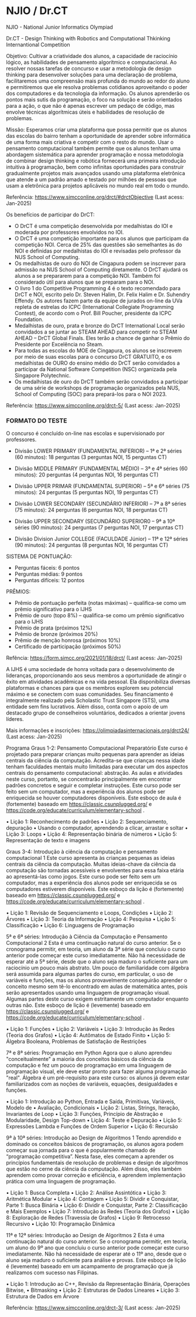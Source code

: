 # NJIO / Dr.CT
NJIO - National Junior Informatics Olympiad

Dr.CT - Design Thinking with Robotics and Computational Thkinking Internantional Competition

Objetivo: Cultivar a criatividade dos alunos, a capacidade de raciocínio lógico, as habilidades de pensamento algorítmico e computacional. Ao resolver nossas tarefas de concurso e usar a metodologia de design thinking para desenvolver soluções para uma declaração de problema, facilitaremos uma compreensão mais profunda do mundo ao redor do aluno e permitiremos que ele resolva problemas cotidianos aproveitando o poder dos computadores e da tecnologia da informação. Os alunos aprenderão os pontos mais sutis da programação, o foco na solução e serão orientados para a ação, o que não é apenas escrever um pedaço de código, mas envolve técnicas algorítmicas úteis e habilidades de resolução de problemas. 

Missão: Esperamos criar uma plataforma que possa permitir que os alunos das escolas do bairro tenham a oportunidade de aprender sobre informática de uma forma mais criativa e competir com o resto do mundo. Usar o pensamento computacional também permite que os alunos tenham uma abordagem sistemática para aprender programação e nossa metodologia de combinar design thinking e robótica fornecerá uma primeira introdução intuitiva à programação, bem como infinitas oportunidades para construir gradualmente projetos mais avançados usando uma plataforma eletrônica que atende a um padrão amado e testado por milhões de pessoas que usam a eletrônica para projetos aplicáveis ​​no mundo real em todo o mundo.

Referência: https://www.simcconline.org/drct/#drctObjective (Last acess: Jan-2025)

Os benefícios de participar do DrCT:

- O DrCT é uma competição desenvolvida por medalhistas do IOI e moderada por professores envolvidos no IOI. 
- O DrCT é uma competição importante para os alunos que participam da competição NOI. Cerca de 25% das questões são semelhantes às do NOI e definidas por medalhistas do IOI e revisadas pelo professor da NUS School of Computing.
- Os medalhistas de ouro do NOI de Cingapura podem se inscrever para admissão na NUS School of Computing diretamente. O DrCT ajudará os alunos a se prepararem para a competição NOI. Também foi considerado útil para alunos que se preparam para o NOI.
- O livro 1 do Competitive Programming 4 é o texto recomendado para DrCT e NOI, escrito pelo Dr. Steven Halim, Dr. Felix Halim e Dr. Suhendry Effendy. Os autores fazem parte da equipe de jurados on-line da UVa repleta de estrelas do ICPC (International Collegiate Programming Contest), de acordo com o Prof. Bill Poucher, presidente da ICPC Foundation.
- Medalhistas de ouro, prata e bronze do DrCT International Local serão convidados a se juntar ao STEAM AHEAD para competir no STEAM AHEAD – DrCT Global Finals. Eles terão a chance de ganhar o Prêmio do Presidente por Excelência no Steam.
- Para todas as escolas do MOE de Cingapura, os alunos se inscrevem por meio de suas escolas para o concurso DrCT GRATUITO, e os medalhistas de OURO do ensino médio do DrCT serão convidados a participar da National Software Competition (NSC) organizada pela Singapore Polytechnic.
- Os medalhistas de ouro do DrCT também serão convidados a participar de uma série de workshops de programação organizados pela NUS, School of Computing (SOC) para prepará-los para o NOI 2023.

Referência: https://www.simcconline.org/drct-5/ (Last acess: Jan-2025)

### FORMATO DO TESTE
O concurso é concluído on-line nas escolas e supervisionado por professores.

- Divisão LOWER PRIMARY (FUNDAMENTAL INFERIOR) – 1ª e 2ª séries (60 minutos): 18 perguntas (3 perguntas NOI, 15 perguntas CT)
- Divisão MIDDLE PRIMARY (FUNDAMENTAL MÉDIO) – 3ª e 4ª séries (60 minutos): 20 perguntas (4 perguntas NOI, 16 perguntas CT)
- Divisão UPPER PRIMAR (FUNDAMENTAL SUPERIOR) – 5ª e 6ª séries (75 minutos): 24 perguntas (5 perguntas NOI, 19 perguntas CT)


- Divisão LOWER SECONDARY (SECUNDÁRIO INFERIOR) – 7ª a 8ª séries (75 minutos): 24 perguntas (6 perguntas NOI, 18 perguntas CT)
- Divisão UPPER SECONDARY (SECUNDÁRIO SUPERIOR0 – 9ª a 10ª séries (90 minutos): 24 perguntas (7 perguntas NOI, 17 perguntas CT)
- Divisão Division Junior COLLEGE (FACULDADE Júnior) – 11ª e 12ª séries (90 minutos): 24 perguntas (8 perguntas NOI, 16 perguntas CT)


SISTEMA DE PONTUAÇÃO: 
- Perguntas fáceis: 6 pontos
- Perguntas médias: 9 pontos
- Perguntas difíceis: 12 pontos

PRÊMIOS:
- Prêmio de pontuação perfeita (notas máximas) – qualifica-se como um prêmio significativo para o IJHS
- Prêmio de ouro (topo 8%) – qualifica-se como um prêmio significativo para o IJHS
- Prêmio de prata (próximos 12%)
- Prêmio de bronze (próximos 20%)
- Prêmio de menção honrosa (próximos 10%)
- Certificado de participação (próximos 50%)

Refência: https://form.simcc.org/2021/01/18/drct/ (Last acess: Jan-2025)


A IJHS é uma sociedade de honra voltada para o desenvolvimento de lideranças, proporcionando aos seus membros a oportunidade de atingir o êxito em atividades acadêmicas e na vida pessoal. Ela disponibiliza diversas plataformas e chances para que os membros explorem seu potencial máximo e se conectem com suas comunidades. Seu financiamento é integralmente realizado pela Scholastic Trust Singapore (STS), uma entidade  sem fins lucrativos. Além disso, conta com o apoio de um destacado grupo de conselheiros voluntários, dedicados a orientar jovens líderes.

Mais informações e inscrições: https://olimpiadasinternacionais.org/drct24/ (Last acess: Jan-2025)

Programa
Graus 1-2: Pensamento Computacional Preparatório
Este curso é projetado para preparar crianças muito pequenas para aprender as ideias centrais da ciência da computação.
Acredita-se que crianças nessa idade tenham faculdades mentais muito limitadas para executar
um dos aspectos centrais do pensamento computacional: abstração. As aulas e atividades neste
curso, portanto, se concentrarão principalmente em encontrar padrões concretos e seguir e completar
instruções. Este curso pode ser feito sem um computador, mas a experiência dos alunos
pode ser enriquecida se houver computadores disponíveis. Este esboço de aula é (fortemente) baseado em
https://classic.csunplugged.org/ e https://code.org/educate/curriculum/elementary-school .

• Lição 1: Reconhecimento de padrões
• Lição 2: Sequenciamento, depuração
• Usando o computador, aprendendo a clicar, arrastar e soltar
• Lição 3: Loops
• Lição 4: Representação binária de números
• Lição 5: Representação de texto e imagens

Graus 3-4: Introdução à ciência da computação e pensamento computacional 1
Este curso apresenta às crianças pequenas as ideias centrais da ciência da computação. Muitas ideias-chave da
ciência da computação são tornadas acessíveis e envolventes para essa faixa etária ao apresentá-las como
jogos. Este curso pode ser feito sem um computador, mas a experiência dos alunos pode ser
enriquecida se os computadores estiverem disponíveis. Este esboço da lição é (fortemente) baseado em
https://classic.csunplugged.org/ e https://code.org/educate/curriculum/elementary-school .

• Lição 1: Revisão de Sequenciamento e Loops, Condições
• Lição 2: Árvores
• Lição 3: Teoria da Informação
• Lição 4: Pesquisa
• Lição 5: Classificação
• Lição 6: Linguagens de Programação

5ª e 6ª séries: Introdução à Ciência da Computação e Pensamento Computacional 2
Esta é uma continuação natural do curso anterior. Se o cronograma permitir, em teoria, um aluno da 3ª série que concluiu o curso anterior pode começar este curso imediatamente. Não há
necessidade de esperar até a 5ª série, desde que o aluno seja maduro o suficiente para um raciocínio um pouco mais
abstrato. Um pouco de familiaridade com álgebra será assumida para algumas partes do
curso, em particular, o uso de variáveis ​​e funções, mas os alunos provavelmente conseguirão aprender
o conceito mesmo sem tê-lo encontrado em aulas de matemática antes, pois serão apresentados
usando uma linguagem de programação visual. Algumas partes deste curso exigem estritamente um computador
enquanto outras não. Este esboço de lição é (levemente) baseado em https://classic.csunplugged.org/
e https://code.org/educate/curriculum/elementary-school .

• Lição 1: Funções
• Lição 2: Variáveis
• Lição 3: Introdução às Redes (Teoria dos Grafos)
• Lição 4: Autômatos de Estado Finito
• Lição 5: Álgebra Booleana, Problemas de Satisfação de Restrições

7ª e 8ª séries: Programação em Python
Agora que o aluno aprendeu "conceitualmente" a maioria dos conceitos básicos da ciência da computação e
fez um pouco de programação em uma linguagem de programação visual, ele deve estar pronto para
fazer alguma programação "real". Álgebra é um pré-requisito para este curso: os alunos já devem
estar familiarizados com as noções de variáveis, equações, desigualdades e funções.

• Lição 1: Introdução ao Python, Entrada e Saída, Primitivas, Variáveis, Modelo de
• Avaliação, Condicionais
• Lição 2: Listas, Strings, Iteração, Invariantes de Loop
• Lição 3: Funções, Princípio de Abstração e Modularidade, Design Top-down
• Lição 4: Teste e Depuração
• Lição 5: Expressões Lambda e Funções de Ordem Superior
• Lição 6: Recursão

9ª à 10ª séries: Introdução ao Design de Algoritmos 1
Tendo aprendido e dominado os conceitos básicos de programação, os alunos agora podem começar sua jornada
para o que é popularmente chamado de “programação competitiva”. Nesta fase, eles começam a aprender
os princípios fundamentais de resolução de problemas e design de algoritmos que estão no cerne da ciência da computação.
Além disso, eles também aprendem como provar correção e eficiência, e aprendem
implementação prática com uma linguagem de programação.

• Lição 1: Busca Completa
• Lição 2: Análise Assintótica
• Lição 3: Aritmética Modular
• Lição 4: Contagem
• Lição 5: Dividir e Conquistar, Parte 1: Busca Binária
• Lição 6: Dividir e Conquistar, Parte 2: Classificação e Mais Exemplos
• Lição 7: Introdução às Redes (Teoria dos Grafos)
• Lição 8: Exploração de Redes (Travessia de Grafos)
• Lição 9: Retrocesso Recursivo
• Lição 10: Programação Dinâmica

11ª e 12ª séries: Introdução ao Design de Algoritmos 2
Esta é uma continuação natural do curso anterior. Se o cronograma permitir, em teoria, um aluno do 9º
ano que concluiu o curso anterior pode começar este curso imediatamente. Não há
necessidade de esperar até o 11º ano, desde que o aluno seja maduro o suficiente para análise e
provas. Este esboço de lição é (levemente) baseado em um acampamento de programação que já realizamos
com sucesso nas Filipinas.

• Lição 1: Introdução ao C++, Revisão da Representação Binária, Operações Bitwise,
• Bitmasking
• Lição 2: Estruturas de Dados Lineares
• Lição 3: Estrutura de Dados em Árvore

Referência: https://www.simcconline.org/drct-3/ (Last acess: Jan-2025)
